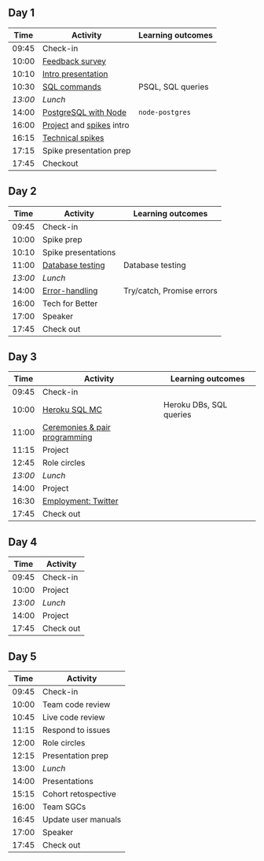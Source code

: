 ## Day 1

| Time    | Activity                                           | Learning outcomes |
| ------- | -------------------------------------------------- | ----------------- |
| 09:45   | Check-in                                           |                   |
| 10:00   | [Feedback survey][feedback-10]                     |                   |
| 10:10   | [Intro presentation][intro-slides-20]              |                   |
| 10:30   | [SQL commands][sql-intro-150]                      | PSQL, SQL queries |
| _13:00_ | _Lunch_                                            |                   |
| 14:00   | [PostgreSQL with Node][postgres-node-120]          | `node-postgres`   |
| 16:00   | [Project][project-5] and [spikes][spikes-10] intro |                   |
| 16:15   | [Technical spikes][spikes-10]                      |                   |
| 17:15   | Spike presentation prep                            |                   |
| 17:45   | Checkout                                           |                   |

[feedback-10]: https://airtable.com/shrIKQyPpx4vSUNzC
[intro-slides-20]: https://docs.google.com/presentation/d/14LXEKmHM6xqjTvPLyKw0trtprGeNkD0VLgWkE8Z2ouo/edit#slide=id.g4dfce81f19_0_45
[sql-intro-150]: https://github.com/foundersandcoders/sql-commands-intro/
[postgres-node-120]: https://github.com/oliverjam/learn-node-postgres
[project-5]: https://founders-and-coders.gitbook.io/coursebook/curriculum/databases/project
[spikes-10]: https://founders-and-coders.gitbook.io/coursebook/curriculum/databases/spikes

## Day 2

| Time    | Activity                             | Learning outcomes         |
| ------- | ------------------------------------ | ------------------------- |
| 09:45   | Check-in                             |                           |
| 10:00   | Spike prep                           |                           |
| 10:10   | Spike presentations                  |                           |
| 11:00   | [Database testing][db-testing-120]   | Database testing          |
| _13:00_ | _Lunch_                              |                           |
| 14:00   | [Error-handling][error-handling-120] | Try/catch, Promise errors |
| 16:00   | Tech for Better                      |                           |
| 17:00   | Speaker                              |                           |
| 17:45   | Check out                            |                           |

[db-testing-120]: https://github.com/oliverjam/learn-database-testing
[error-handling-120]: https://github.com/oliverjam/learn-node-error-handling

## Day 3

| Time    | Activity                                       | Learning outcomes       |
| ------- | ---------------------------------------------- | ----------------------- |
| 09:45   | Check-in                                       |                         |
| 10:00   | [Heroku SQL MC][sql-mc-60]                     | Heroku DBs, SQL queries |
| 11:00   | [Ceremonies & pair programming][ceremonies-15] |                         |
| 11:15   | Project                                        |                         |
| 12:45   | Role circles                                   |                         |
| _13:00_ | _Lunch_                                        |                         |
| 14:00   | Project                                        |                         |
| 16:30   | [Employment: Twitter][twitter-75]              |                         |
| 17:45   | Check out                                      |                         |

[sql-mc-60]: https://github.com/oliverjam/heroku-sql-challenge
[ceremonies-15]: https://hackmd.io/@fac/ryDzAOabv
[twitter-75]: https://hackmd.io/@fac/BJ0aPm4Zw

## Day 4

| Time    | Activity  |
| ------- | --------- |
| 09:45   | Check-in  |
| 10:00   | Project   |
| _13:00_ | _Lunch_   |
| 14:00   | Project   |
| 17:45   | Check out |

## Day 5

| Time  | Activity            |
| ----- | ------------------- |
| 09:45 | Check-in            |
| 10:00 | Team code review    |
| 10:45 | Live code review    |
| 11:15 | Respond to issues   |
| 12:00 | Role circles        |
| 12:15 | Presentation prep   |
| 13:00 | _Lunch_             |
| 14:00 | Presentations       |
| 15:15 | Cohort retospective |
| 16:00 | Team SGCs           |
| 16:45 | Update user manuals |
| 17:00 | Speaker             |
| 17:45 | Check out           |
